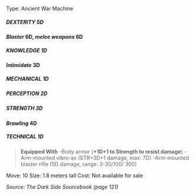 Type: Ancient War Machine
##### DEXTERITY 5D
***Blaster* 6D, *melee weapons* 6D**
##### KNOWLEDGE 1D
***Intimidate* 3D**
##### MECHANICAL 1D
##### PERCEPTION 2D
##### STRENGTH 3D
***Brawling* 4D**
##### TECHNICAL 1D

> **Equipped With**
> -Body armor (**+1D+1 to Strength to resist damage**)
> -Arm-mounted vibro-ax (STR+3D+1 damage, max: 7D)
> -Arm-mounted blaster rifle (5D damage, range: 3-30/100/ 300)

Move: 10
Size: 1.8 meters tall
Cost: Not available for sale

*Source: The Dark Side Sourcebook (page 121)*